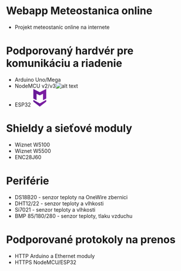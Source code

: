 # Webapp Meteostanica online
* Projekt meteostaníc online na internete

# Podporovaný hardvér pre komunikáciu a riadenie
* Arduino Uno/Mega
* NodeMCU v2/v3![alt text](https://7.allegroimg.com/s128/038dcd/b39584a44c25866e81beab8cc837)
* ESP32![alt text](https://github.com/adam-p/markdown-here/raw/master/src/common/images/icon48.png "Logo Title Text 1")
# Shieldy a sieťové moduly
* Wiznet W5100
* Wiznet W5500
* ENC28J60
# Periférie
* DS18B20 - senzor teploty na OneWire zbernici
* DHT12/22 - senzor teploty a vlhkosti
* Si7021 - senzor teploty a vlhkosti
* BMP 85/180/280 - senzor teploty, tlaku vzduchu
# Podporované protokoly na prenos
* HTTP Arduino a Ethernet moduly
* HTTPS NodeMCU/ESP32


